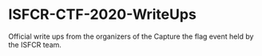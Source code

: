 # ISFCR-CTF-2020-WriteUps

Official write ups from the organizers of the Capture the flag event held by the ISFCR team.


